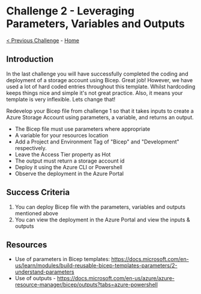  # Challenge 2 - Leveraging Parameters, Variables and Outputs

 [< Previous Challenge](./Bicep-Challenge-01.md) - [Home](../README.md) 

## Introduction

In the last challenge you will have successfully completed the coding and deployment of a storage account using Bicep.  Great job!  However, we have used a lot of hard coded entries throughout this template.  Whilst hardcoding keeps things nice and simple it's not great practice.  Also, it means your template is very inflexible.  Lets change that!

Redevelop your Bicep file from challenge 1 so that it takes inputs to create a Azure Storage Account using parameters, a variable, and returns an output.
   - The Bicep file must use parameters where appropriate 
   - A variable for your resources location
   - Add a Project and Environment Tag of "Bicep" and "Development" respectively.
   - Leave the Access Tier property as Hot
   - The output must return a storage account id
   - Deploy it using the Azure CLI or Powershell
   - Observe the deployment in the Azure Portal
   
## Success Criteria

1. You can deploy Bicep file with the parameters, variables and outputs mentioned above
2. You can view the deployment in the Azure Portal and view the inputs & outputs

## Resources
- Use of parameters in Bicep templates: https://docs.microsoft.com/en-us/learn/modules/build-reusable-bicep-templates-parameters/2-understand-parameters
- Use of outputs - https://docs.microsoft.com/en-us/azure/azure-resource-manager/bicep/outputs?tabs=azure-powershell